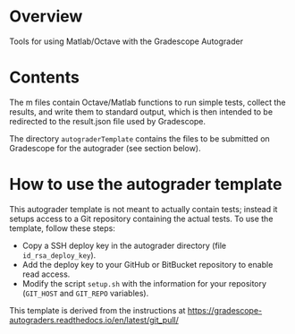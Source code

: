 # Overview
Tools for using Matlab/Octave with the Gradescope Autograder

# Contents
The m files contain Octave/Matlab functions to run simple tests, collect the results, and write them to standard output, which is then intended to be redirected to the result.json file used by Gradescope.

The directory `autograderTemplate` contains the files to be submitted on Gradescope for the autograder (see section below). 

# How to use the autograder template
This autograder template is not meant to actually contain tests; instead it setups access to a Git repository containing the actual tests. To use the template, follow these steps:
* Copy a SSH deploy key in the autograder directory (file `id_rsa_deploy_key`).
* Add the deploy key to your GitHub or BitBucket repository to enable read access.
* Modify the script `setup.sh` with the information for your repository (`GIT_HOST` and `GIT_REPO` variables).


This template is derived from the instructions at https://gradescope-autograders.readthedocs.io/en/latest/git_pull/
